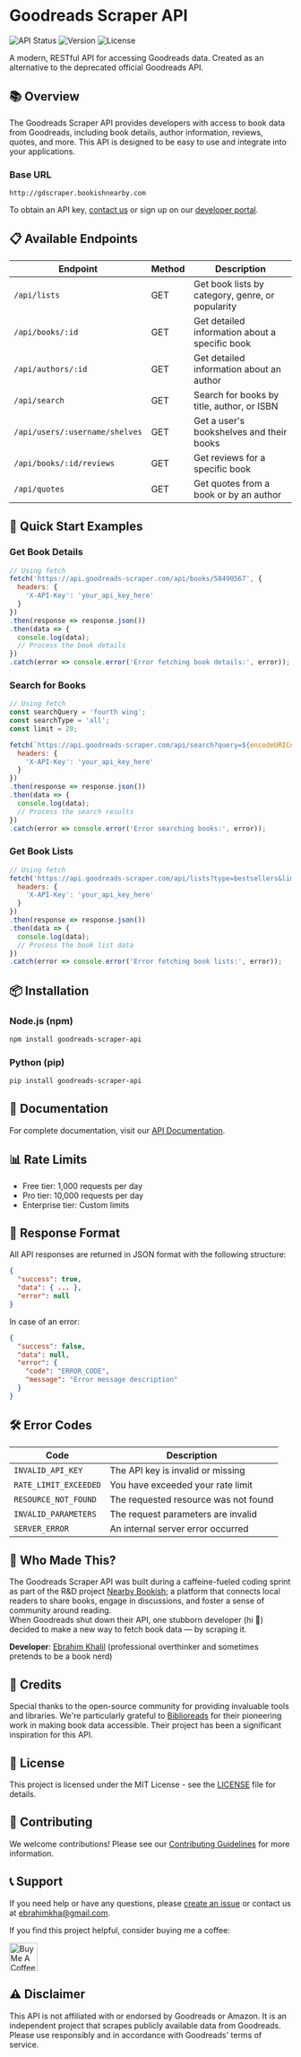 # Goodreads Scraper API

![API Status](https://img.shields.io/badge/status-operational-brightgreen)
![Version](https://img.shields.io/badge/version-1.0.0-blue)
![License](https://img.shields.io/badge/license-MIT-green)

A modern, RESTful API for accessing Goodreads data. Created as an alternative to the deprecated official Goodreads API.

## 📚 Overview

The Goodreads Scraper API provides developers with access to book data from Goodreads, including book details, author information, reviews, quotes, and more. This API is designed to be easy to use and integrate into your applications.

### Base URL

```
http://gdscraper.bookishnearby.com
```

To obtain an API key, [contact us](mailto:api@goodreads-scraper.com) or sign up on our [developer portal](https://api.goodreads-scraper.com/developers).

## 📋 Available Endpoints

| Endpoint | Method | Description |
|----------|--------|-------------|
| `/api/lists` | GET | Get book lists by category, genre, or popularity |
| `/api/books/:id` | GET | Get detailed information about a specific book |
| `/api/authors/:id` | GET | Get detailed information about an author |
| `/api/search` | GET | Search for books by title, author, or ISBN |
| `/api/users/:username/shelves` | GET | Get a user's bookshelves and their books |
| `/api/books/:id/reviews` | GET | Get reviews for a specific book |
| `/api/quotes` | GET | Get quotes from a book or by an author |

## 🚀 Quick Start Examples

### Get Book Details

```javascript
// Using fetch
fetch('https://api.goodreads-scraper.com/api/books/58490567', {
  headers: {
    'X-API-Key': 'your_api_key_here'
  }
})
.then(response => response.json())
.then(data => {
  console.log(data);
  // Process the book details
})
.catch(error => console.error('Error fetching book details:', error));
```

### Search for Books

```javascript
// Using fetch
const searchQuery = 'fourth wing';
const searchType = 'all';
const limit = 20;

fetch(`https://api.goodreads-scraper.com/api/search?query=${encodeURIComponent(searchQuery)}&type=${searchType}&limit=${limit}`, {
  headers: {
    'X-API-Key': 'your_api_key_here'
  }
})
.then(response => response.json())
.then(data => {
  console.log(data);
  // Process the search results
})
.catch(error => console.error('Error searching books:', error));
```

### Get Book Lists

```javascript
// Using fetch
fetch('https://api.goodreads-scraper.com/api/lists?type=bestsellers&limit=10', {
  headers: {
    'X-API-Key': 'your_api_key_here'
  }
})
.then(response => response.json())
.then(data => {
  console.log(data);
  // Process the book list data
})
.catch(error => console.error('Error fetching book lists:', error));
```

## 📦 Installation

### Node.js (npm)

```bash
npm install goodreads-scraper-api
```

### Python (pip)

```bash
pip install goodreads-scraper-api
```

## 📘 Documentation

For complete documentation, visit our [API Documentation](https://api.goodreads-scraper.com/docs).

## 📊 Rate Limits

- Free tier: 1,000 requests per day
- Pro tier: 10,000 requests per day
- Enterprise tier: Custom limits

## 🔄 Response Format

All API responses are returned in JSON format with the following structure:

```json
{
  "success": true,
  "data": { ... },
  "error": null
}
```

In case of an error:

```json
{
  "success": false,
  "data": null,
  "error": {
    "code": "ERROR_CODE",
    "message": "Error message description"
  }
}
```

## 🛠️ Error Codes

| Code | Description |
|------|-------------|
| `INVALID_API_KEY` | The API key is invalid or missing |
| `RATE_LIMIT_EXCEEDED` | You have exceeded your rate limit |
| `RESOURCE_NOT_FOUND` | The requested resource was not found |
| `INVALID_PARAMETERS` | The request parameters are invalid |
| `SERVER_ERROR` | An internal server error occurred |

## 👥 Who Made This?

The Goodreads Scraper API was built during a caffeine-fueled coding sprint as part of the R&D project [Nearby Bookish](https://bookishnearby.com); a platform that connects local readers to share books, engage in discussions, and foster a sense of community around reading.  
When Goodreads shut down their API, one stubborn developer (hi 👋) decided to make a new way to fetch book data — by scraping it.

**Developer**: [Ebrahim Khalil](https://github.com/ekamid) (professional overthinker and sometimes pretends to be a book nerd)

## 🙏 Credits

Special thanks to the open-source community for providing invaluable tools and libraries. We're particularly grateful to [Biblioreads](https://biblioreads.eu.org) for their pioneering work in making book data accessible. Their project has been a significant inspiration for this API.


## 📝 License

This project is licensed under the MIT License - see the [LICENSE](LICENSE) file for details.

## 🤝 Contributing

We welcome contributions! Please see our [Contributing Guidelines](CONTRIBUTING.md) for more information.

## 📞 Support

If you need help or have any questions, please [create an issue](https://github.com/ekamid/goodreads-scraper-api/issues/new) or contact us at [ebrahimkha@gmail.com](mailto:ebrahimkha@gmail.com).

If you find this project helpful, consider buying me a coffee:

<a href="https://www.buymeacoffee.com/ebrahimkhalil" target="_blank">
  <img src="https://cdn.buymeacoffee.com/buttons/v2/default-yellow.png" alt="Buy Me A Coffee" height="50">
</a>

## ⚠️ Disclaimer

This API is not affiliated with or endorsed by Goodreads or Amazon. It is an independent project that scrapes publicly available data from Goodreads. Please use responsibly and in accordance with Goodreads' terms of service.

